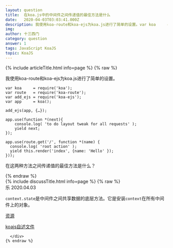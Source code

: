 ```yaml
---
layout: question
title:  在koa.js中的中间件之间传递值的最佳方法是什么
date:   2020-04-03T03:03:41.000Z
description: 我使用koa-route和koa-ejs为koa.js进行了简单的设置。var koa     = require('koa');var route...
img: 
author: 十三西门
category: question
answer: 1
tags: JavaScript KoaJS
topic: KoaJS
---
```

<div class="article-root">
  <div class="article">
    {% include articleTitle.html info=page %}
    {% raw %}
    <div class="article-content"><p><font style="vertical-align: inherit;"><font style="vertical-align: inherit;">我使用koa-route和koa-ejs为koa.js进行了简单的设置。</font></font></p>

<pre><code>var koa     = require('koa');<font></font>
var route   = require('koa-route');<font></font>
var add_ejs = require('koa-ejs');<font></font>
var app     = koa();<font></font>
<font></font>
add_ejs(app, {…});<font></font>
<font></font>
app.use(function *(next){<font></font>
    console.log( 'to do layout tweak for all requests' );<font></font>
    yield next;<font></font>
});<font></font>
<font></font>
app.use(route.get('/', function *(name) {<font></font>
  console.log( 'root action' );<font></font>
  yield this.render('index', {name: 'Hello' });<font></font>
}));<font></font>
</code></pre>

<p><font style="vertical-align: inherit;"><font style="vertical-align: inherit;">在这两种方法之间传递值的最佳方法是什么？</font></font></p></div>
    {% endraw %}
  </div>

  <div class="discuss-wrapper">
    {% include discussTitle.html info=page %}
    {% raw %}
    <div class="discuss-item">
        <div class="discuss-parent">
          <div class="discuss-meta">
            <span class="discuss-user">乐</span>
            <span class="discuss-time">2020.04.03</span>
          </div>
          <div class="discuss-comment"><p><code>context.state</code><font style="vertical-align: inherit;"><font style="vertical-align: inherit;">是中间件之间共享数据的底层方法。</font><font style="vertical-align: inherit;">它是安装</font></font><code>context</code><font style="vertical-align: inherit;"><font style="vertical-align: inherit;">在所有中间件</font><font style="vertical-align: inherit;">上的对象</font><font style="vertical-align: inherit;">。</font></font></p>

<p><a href="https://github.com/koajs/koa/blob/b854d003638b5f5efa2228f488fab0dc31c1b2bf/test/context/state.js" rel="noreferrer"><font style="vertical-align: inherit;"><font style="vertical-align: inherit;">资源</font></font></a></p>

<p><a href="https://github.com/koajs/koa/blob/8ac26b1d77485bc204e5a2eb75970ac18fb7423f/docs/api/context.md#ctxstate" rel="noreferrer"><font style="vertical-align: inherit;"><font style="vertical-align: inherit;">koajs自述文件</font></font></a></p></div>
        </div>
        
      </div>
    {% endraw %}
  </div>
<div>

